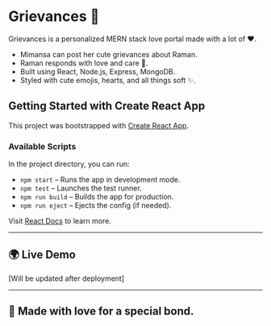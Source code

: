 # Grievances 💖

Grievances is a personalized MERN stack love portal made with a lot of ❤️.

- Mimansa can post her cute grievances about Raman.
- Raman responds with love and care 💌.
- Built using React, Node.js, Express, MongoDB.
- Styled with cute emojis, hearts, and all things soft ✨.

## Getting Started with Create React App

This project was bootstrapped with [Create React App](https://github.com/facebook/create-react-app).

### Available Scripts

In the project directory, you can run:

- `npm start` – Runs the app in development mode.
- `npm test` – Launches the test runner.
- `npm run build` – Builds the app for production.
- `npm run eject` – Ejects the config (if needed).

Visit [React Docs](https://reactjs.org/) to learn more.

---

## 🌍 Live Demo

[Will be updated after deployment]

---

## 🤝 Made with love for a special bond.
